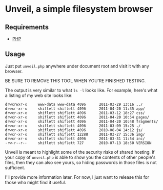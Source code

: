 Unveil, a simple filesystem browser
===================================

Requirements
------------

- [PHP](http://php.net/)

Usage
-----

Just put `unveil.php` anywhere under document root and visit it with any
browser.

BE SURE TO REMOVE THIS TOOL WHEN YOU'RE FINISHED TESTING.

The output is very similar to what `ls -l` looks like. For example, here's what
a listing of my web site looks like:

    drwxrwxr-x     www-data www-data 4096      2011-03-29 13:16 ../
    drwxr-xr-x     shiflett shiflett 4096      2011-04-20 11:35 app/
    drwxr-xr-x     shiflett shiflett 4096      2011-03-12 18:27 css/
    drwxr-xr-x     shiflett shiflett 4096      2011-04-20 10:54 pages/
    drwxr-xr-x     shiflett shiflett 4096      2011-04-20 10:48 fragments/
    drwxr-xr-x     shiflett shiflett 4096      2011-03-09 15:25 ./
    drwxr-xr-x     shiflett shiflett 4096      2010-08-04 14:12 js/
    drwxr-xr-x     shiflett shiflett 12288     2011-03-27 15:36 img/
    drwxr-xr-x     shiflett shiflett 4096      2011-03-31 11:54 inc/
    -rw-r--r--     shiflett shiflett 727       2010-07-13 18:50 VERSION

Unveil is meant to highlight some of the security risks of shared hosting. If
your copy of `unveil.php` is able to show you the contents of other people's
files, then they can also see yours, so hiding passwords in those files is not
sufficient.

I'll provide more information later. For now, I just want to release this for
those who might find it useful.